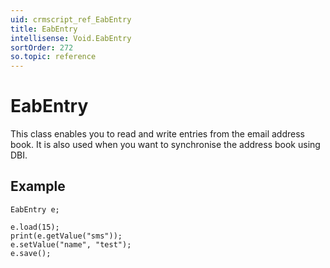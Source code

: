 ```yaml
---
uid: crmscript_ref_EabEntry
title: EabEntry
intellisense: Void.EabEntry
sortOrder: 272
so.topic: reference
---
```


# EabEntry

This class enables you to read and write entries from the email address book. It is also used when you want to synchronise the address book using DBI.

## Example

    EabEntry e;
   
    e.load(15);
    print(e.getValue("sms"));
    e.setValue("name", "test");
    e.save();
